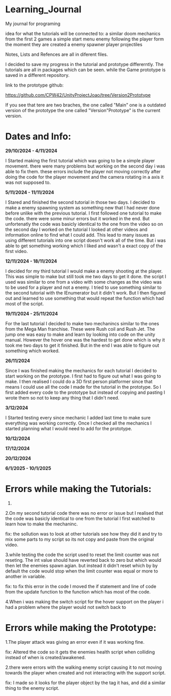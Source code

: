 # Learning_Journal
My journal for programing

idea for what the tutorials will be connected to:
a similar doom mechanics from the first 2 games
a simple start menu
enemy following the player form the moment they are created
a enemy spawner
player projectiles

Notes, Lists and Refences are all in diferent files.

I decided to save my progress in the tutorial and prototype differerntly. The tutorials are all in packages which can be seen. while the Game prototype is saved in a different repository.

link to the prototype github:

https://github.com/CPW42/UnityProjectJoao/tree/Version2Prototype

If you see that tere are two braches, the one called "Main" one is a outdated version of the prototype the one called "Version"Prototype" is the current version. 

# Dates and Info:

**29/10/2024 - 4/11/2024**

I Started making the first tutorial which was going to be a simple player movement. there were many problems but working on the second day i was able to fix them. these errors include the player not moving correctly after doing the code for the player movement and the camera rotating in a axis it was not supposed to.

**5/11/2024 - 11/11/2024**

I Stared and finished the second tutorial in those two days. I decided to make a enemy spawning system as something new that I had never done before unlike with the previous tutorial. I first followed one tutorial to make the code. there were some minur errors but it worked in the end. But unfortenatly the code was basicly identical to the one from the video so on the second day I worked on the tutorial I looked at other videos and information online to find what I could add. This lead to many issues as using different tutorials into one script doesn't work all of the time. But i was able to get something working which I liked and wasn't a exact copy of the first video.

**12/11/2024 - 18/11/2024**

I decided for my third tutorial I would make a enemy shooting at the player. This was simple to make but still took me two days to get it done. the script I used was similar to one from a video with some changes as the video was to be used for a player and not a enemy. I tried to use something similar to the second tutorial with the IEnumerator but it didn't work. But I then figured out and learned to use something that would repeat the function which had most of the script.

**19/11/2024 - 25/11/2024**

For the last tutorial I decided to make two mechanincs similar to the ones from the Mega Man franchise. These were Rush coil and Rush Jet. The jump one was easy to make and learn by looking into code on the unity manual. However the hover one was the hardest to get done which is why it took me two days to get it finished. But in the end I was able to figure out something which worked.

**26/11/2024**

Since I was finished making the mechanics for each tutorial I decided to start working on the prototype. I first had to figure out what I was going to make. I then realised I could do a 3D first person platformer since that means I could use all the code I made for the tutorial in the prototype. So I first added every code to the prototype but instead of copying and pasting I wrote them so not to keep any thing that I didn't need.

**3/12/2024**

I Started testing every since mechanic I added last time to make sure everything was working correctly. Once I checked all the mechanics I started planning what I would need to add for the prototype.

**10/12/2024**



**17/12/2024**



**20/12/2024**



**6/1/2025 - 10/1/2025**



# Errors while making the Tutorials:

1.

2.On my second tutorial code there was no error or issue but I realised that the code was basicly identical to one from the tutorial I first watched to learn how to make the mechaninc.

fix: the sollution was to look at other tutorials see how they did it and try to mix some parts to my script so its not copy and paste from the original video.

 3.while testing the code the script used to reset the limit counter was not reseting. The int value should have reverted back to zero but which would then let the enemies spawn agian. but instead it didn't reset which by by default the code would stop when the limit counter was equal or more to another in variable.

 fix: to fix this error in the code I moved the if statement and line of code from the update function to the function which has most of the code.

 4.When i was making the switch script for the hover support on the player i had a problem where the player would not switch back to 

# Errors while making the Prototype:

1.The player attack was giving an error even if it was working fine.

fix: Altered the code so it gets the enemies health script when colliding instead of when is created/awakened.

2.there were errors with the walking enemy script causing it to not moving towards the player when created and not interacting with the support script.

fix: I made so it looks for the player object by the tag it has, and did a similar thing to the enemy script.







